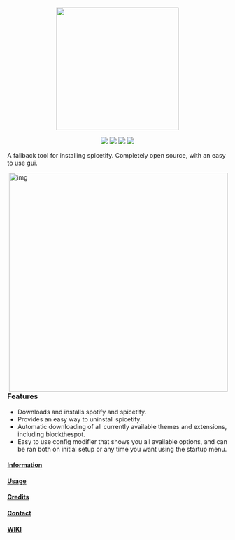 <h3 align="center"><img src="https://i.ibb.co/TPVYWJY/68747470733a2f2f692e696d6775722e636f6d2f6977634c4954512e706e67.png width="400px" height="280px"></h3>
<p align="center">
  <a href="https://github.com/OhItsTom/spicetify-easyinstall/releases/latest"><img src="https://img.shields.io/github/v/release/ohitstom/spicetify-easyinstall?include_prereleases"></a>
  <a href="https://github.com/OhItsTom/spicetify-easyinstall/releases"><img src="https://img.shields.io/github/downloads/ohitstom/spicetify-easyinstall/total"></a>
  <a href="https://github.com/OhItsTom/spicetify-easyinstall/issues?q=is%3Aissue+is%3Aclosed"><img src="https://img.shields.io/github/issues-closed/OhItsTom/spicetify-easyinstall"></a>
  <a href="https://www.youtube.com/watch?v=dQw4w9WgXcQ"><img src="https://img.shields.io/badge/OS-windows-lightgrey"></a>
</p>

A fallback tool for installing spicetify. Completely open source, with an easy to use gui.
  
<img src="https://user-images.githubusercontent.com/26436809/118751529-d0abcf00-b8a4-11eb-9876-8b15f930a691.png" alt="img" align="right" width="500px">  
  
### **Features**
<ul>
<li>Downloads and installs spotify and spicetify.</li>
<li>Provides an easy way to uninstall spicetify.</li>
<li>Automatic downloading of all currently available themes and extensions, including blockthespot.</li>
<li>Easy to use config modifier that shows you all available options, and can be ran both on initial setup or any time you want using the startup menu.</li>
</ul>

<h4 id="-information-https-github-com-ohitstom-spicetify-easyinstall-wiki-information-" align="left"><a href="https://github.com/OhItsTom/spicetify-easyinstall/wiki/information" 
title="Information">Information</a></h4> 
  
<h4 id="-usage-https-github-com-ohitstom-spicetify-easyinstall-wiki-usage-" align="left"><a href="https://github.com/OhItsTom/spicetify-easyinstall/wiki/Usage" title="Usage">Usage</a></h4>
  
<h4 id="-credits-https-github-com-ohitstom-spicetify-easyinstall-wiki-credits-" align="left"><a href="https://github.com/OhItsTom/spicetify-easyinstall/wiki/Credits" title="Credits">Credits</a></h4>
  
<h4 id="-contact-https-github-com-ohitstom-spicetify-easyinstall-wiki-contact-" align="left"><a href="https://github.com/OhItsTom/spicetify-easyinstall/wiki/Contact" title="Contact">Contact</a></h4>
  
<h4 id="-wiki-https-github-com-ohitstom-spicetify-easyinstall-wiki-" align="left"><a href="https://github.com/OhItsTom/spicetify-easyinstall/wiki"
title="WIKI">WIKI</a></h4>
